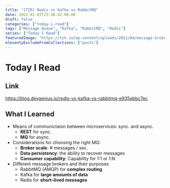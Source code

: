 ```yaml
---
title: "[TIR] Redis vs Kafka vs RabbitMQ"
date: 2022-01-07T23:38:42-08:00
draft: false
categories: ["today-i-read"]
tags: ["Message Queue", "Kafka", "RabbitMQ", "Redis"]
series: ["Today I Read"]
featuredImage: "https://tsh.io/wp-content/uploads/2021/04/message-broker-example-4_.png"
eleventyExcludeFromCollections: ["posts"]
---
```


# Today I Read

## Link

https://blog.devgenius.io/redis-vs-kafka-vs-rabbitmq-e935ebbc7ec

## What I Learned

- Means of communictaion between microservices: sync. and async.
  - **REST** for sync.
  - **MQ** for async.
- Considerations for choosing the right MQ:
  - **Broker scale**: # messages / sec.
  - **Data persistency**: the ability to recover messages
  - **Consumer capability**: Capability for 1:1 or 1:N
- Different message brokers and their purposes
  - RabbitMQ (AMQP) for **complex routing**
  - Kafka for **large amounts of data**
  - Redis for **short-lived messages**
